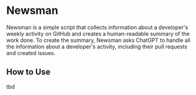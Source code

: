 # Newsman 

Newsman is a simple script that collects information about a developer's weekly activity on GitHub and creates a human-readable summary of the work done. To create the summary, Newsman asks ChatGPT to handle all the information about a developer's activity, including their pull requests and created issues.

## How to Use 

tbd
